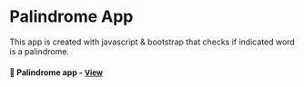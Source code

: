 
# Palindrome App

This app is created with javascript & bootstrap that checks if indicated word is a palindrome.

<h4>🔹 Palindrome app - <a href="https://simonakom.github.io/palindrome-app/index.html" style="font-size:small;">View</a><h4>
